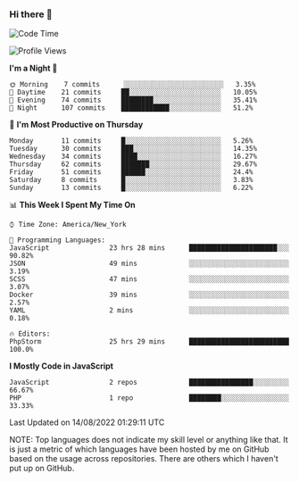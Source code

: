 ### Hi there 👋

<!--
**LynxJinxxy/LynxJinxxy** is a ✨ _special_ ✨ repository because its `README.md` (this file) appears on your GitHub profile.

Here are some ideas to get you started:

- 🔭 I’m currently working on ...
- 🌱 I’m currently learning ...
- 👯 I’m looking to collaborate on ...
- 🤔 I’m looking for help with ...
- 💬 Ask me about ...
- 📫 How to reach me: ...
- 😄 Pronouns: ...
- ⚡ Fun fact: ...
-->

<!--START_SECTION:waka-->
![Code Time](http://img.shields.io/badge/Code%20Time-18%20hrs%2059%20mins-blue)

![Profile Views](http://img.shields.io/badge/Profile%20Views-0-blue)

**I'm a Night 🦉** 

```text
🌞 Morning    7 commits      ░░░░░░░░░░░░░░░░░░░░░░░░░   3.35% 
🌆 Daytime    21 commits     ██░░░░░░░░░░░░░░░░░░░░░░░   10.05% 
🌃 Evening    74 commits     ████████░░░░░░░░░░░░░░░░░   35.41% 
🌙 Night      107 commits    ████████████░░░░░░░░░░░░░   51.2%

```
📅 **I'm Most Productive on Thursday** 

```text
Monday       11 commits     █░░░░░░░░░░░░░░░░░░░░░░░░   5.26% 
Tuesday      30 commits     ███░░░░░░░░░░░░░░░░░░░░░░   14.35% 
Wednesday    34 commits     ████░░░░░░░░░░░░░░░░░░░░░   16.27% 
Thursday     62 commits     ███████░░░░░░░░░░░░░░░░░░   29.67% 
Friday       51 commits     ██████░░░░░░░░░░░░░░░░░░░   24.4% 
Saturday     8 commits      █░░░░░░░░░░░░░░░░░░░░░░░░   3.83% 
Sunday       13 commits     █░░░░░░░░░░░░░░░░░░░░░░░░   6.22%

```


📊 **This Week I Spent My Time On** 

```text
⌚︎ Time Zone: America/New_York

💬 Programming Languages: 
JavaScript               23 hrs 28 mins      ██████████████████████░░░   90.82% 
JSON                     49 mins             ░░░░░░░░░░░░░░░░░░░░░░░░░   3.19% 
SCSS                     47 mins             ░░░░░░░░░░░░░░░░░░░░░░░░░   3.07% 
Docker                   39 mins             ░░░░░░░░░░░░░░░░░░░░░░░░░   2.57% 
YAML                     2 mins              ░░░░░░░░░░░░░░░░░░░░░░░░░   0.18%

🔥 Editors: 
PhpStorm                 25 hrs 29 mins      █████████████████████████   100.0%

```

**I Mostly Code in JavaScript** 

```text
JavaScript               2 repos             ████████████████░░░░░░░░░   66.67% 
PHP                      1 repo              ████████░░░░░░░░░░░░░░░░░   33.33%

```



 Last Updated on 14/08/2022 01:29:11 UTC
<!--END_SECTION:waka-->
NOTE: Top languages does not indicate my skill level or anything like that. It is just a metric of which languages have been hosted by me on GitHub based on the usage across repositories. There are others which I haven't put up on GitHub.

